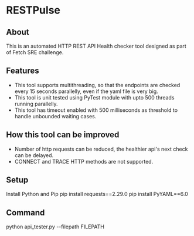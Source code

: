 # RESTPulse

## About
This is an automated HTTP REST API Health checker tool designed as part of Fetch SRE challenge.

## Features
- This tool supports multithreading, so that the endpoints are checked every 15 seconds parallelly, even if the yaml file is very big.
- This tool is unit tested using PyTest module with upto 500 threads running parallelly.
- This tool has timeout enabled with 500 milliseconds as threshold to handle unbounded waiting cases.

## How this tool can be improved
- Number of http requests can be reduced, the healthier api's next check can be delayed.
- CONNECT and TRACE HTTP methods are not supported.

## Setup
Install Python and Pip
pip install requests==2.29.0
pip install PyYAML==6.0

## Command
python api_tester.py --filepath FILEPATH


